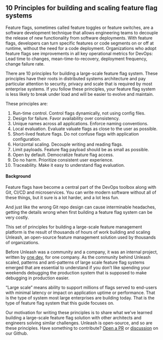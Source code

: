 ## 10 Principles for building and scaling feature flag systems

Feature flags, sometimes called feature toggles or feature switches, are a software development technique that allows engineering teams to decouple the release of new functionality from software deployments. With feature flags, developers can turn specific features or code segments on or off at runtime, without the need for a code deployment.  Organizations who adopt feature flags see improvements in all key operational metrics for DevOps: Lead time to changes, mean-time-to-recovery, deployment frequency, change failure rate.

There are 10 principles for building a large-scale feature flag system. These principles have their roots in distributed systems architecture and pay particular attention to security, privacy and scale that is required by most enterprise systems. If you follow these principles, your feature flag system is less likely to break under load and will be easier to evolve and maintain.

These principles are:

1. Run-time control. Control flags dynamically, not using config files.
2.  Design for failure. Favor availability over consistency.
3. Unique names across all applications. Enforce naming conventions.
4. Local evaluation. Evaluate valuate flags as close to the user as possible.	
5. Short-lived feature flags. Do not confuse flags with application configuration.
6. Horizontal scaling. Decouple writing and reading flags.
7. Limit payloads. Feature flag payload should be as small as possible.
8. Open by default. Democratize feature flag access.	
9. Do no harm. Prioritize consistent user experience.
10. Traceability. Make it easy to understand flag evaluation.

#### Background

Feature flags have become a central part of the DevOps toolbox along with Git, CI/CD and microservices. You can write modern software without all of these things, but it sure is a lot harder, and a lot less fun.  

And just like the wrong Git repo design can cause interminable headaches, getting the details wrong when first building a feature flag system can be very costly.

This set of principles for building a large-scale feature management platform is the result of thousands of hours of work building and scaling Unleash, an open-source feature management solution used by thousands of organizations.  

Before Unleash was a community and a company, it was an internal project, written by [one dev](https://github.com/ivarconr), for one company. As the community behind Unleash scaled, patterns and anti-patterns of large scale feature flag systems emerged that are essential to understand if you don’t like spending your weekends debugging the production system that is supposed to make debugging in production easier.


“Large scale” means ability to support millions of flags served to end-users with minimal latency or impact on application uptime or performance. That is the type of system most large enterprises are building today. That is the type of feature flag system that this guide focuses on.

Our motivation for writing these principles is to share what we’ve learned building a large-scale feature flag solution with other architects and engineers solving similar challenges. Unleash is open-source, and so are these principles. Have something to contribute? [Open a PR](https://github.com/Unleash/unleash/pulls) or [discussion](https://github.com/orgs/Unleash/discussions) on our Github.
